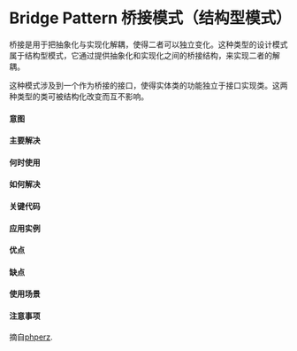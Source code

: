 # Bridge Pattern  桥接模式（结构型模式）

桥接是用于把抽象化与实现化解耦，使得二者可以独立变化。这种类型的设计模式属于结构型模式，它通过提供抽象化和实现化之间的桥接结构，来实现二者的解耦。

这种模式涉及到一个作为桥接的接口，使得实体类的功能独立于接口实现类。这两种类型的类可被结构化改变而互不影响。

#### 意图

#### 主要解决

#### 何时使用

#### 如何解决

#### 关键代码

#### 应用实例

#### 优点

#### 缺点

#### 使用场景


#### 注意事项



摘自[phperz](http://www.phperz.com/article/15/0814/148652.html).